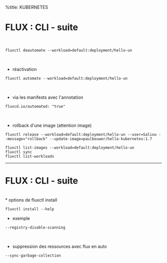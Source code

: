 %title: KUBERNETES



# FLUX : CLI - suite


<br>

```
fluxctl deautomate --workload=default:deployment/hello-un
```

<br>

* réactivation

```
fluxctl automate --workload=default:deployment/hello-un
```

<br>

* via les manifests avec l'annotation

```
fluxcd.io/automated: "true" 
```

<br>

* rollback d'une image (attention image)

```
fluxctl release --workload=default:deployment/hello-un --user=Saliou --message="rollback" --update-image=paulbouwer/hello-kubernetes:1.7
```

```
fluxctl list-images --workload=default:deployment/hello-un
fluxctl sync
fluxctl list-workloads
```

----------------------------------------------------------------------

# FLUX : CLI - suite


<br>
* options de fluxctl install

```
fluxctl install --help
```

* exemple 

```
--registry-disable-scanning
```

<br>

* suppression des ressources avec flux en auto

```
--sync-garbage-collection
```
